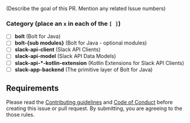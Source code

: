 (Describe the goal of this PR. Mention any related Issue numbers)

### Category (place an `x` in each of the `[ ]`)

* [ ] **bolt** (Bolt for Java)
* [ ] **bolt-{sub modules}** (Bolt for Java - optional modules)
* [ ] **slack-api-client** (Slack API Clients)
* [ ] **slack-api-model** (Slack API Data Models)
* [ ] **slack-api-*-kotlin-extension** (Kotlin Extensions for Slack API Clients)
* [ ] **slack-app-backend** (The primitive layer of Bolt for Java)

## Requirements

Please read the [Contributing guidelines](https://github.com/slackapi/java-slack-sdk/blob/main/.github/contributing.md) and [Code of Conduct](https://slackhq.github.io/code-of-conduct) before creating this issue or pull request. By submitting, you are agreeing to the those rules.
